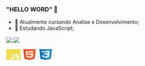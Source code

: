 ### "HELLO WORD" 👋

- 🔭 Atualmente cursando Analise e Desenvolvimento;
- 🌱 Estudando JavaScript;

<div>
<a href="https://github.com/VitorVerax/github-readme-stats">
  <img height=180em align="center" src="https://github-readme-stats.vercel.app/api?username=VitorVerax&theme=dracula" />
</a>
<a href="https://github.com/VitorVerax/convoychat">
  <img height=180em align="center" src="https://github-readme-stats.vercel.app/api/top-langs?username=VitorVerax&layout=compact&langs_count=8&card_width=320&theme=dracula" />
</a>
</div>

<div style="display: inline_block"><br>
  <img align="center" alt="Verax-Js" height="30" width="40" src="https://raw.githubusercontent.com/devicons/devicon/master/icons/javascript/javascript-plain.svg">
  <img align="center" alt="Verax-HTML" height="30" width="40" src="https://raw.githubusercontent.com/devicons/devicon/master/icons/html5/html5-original.svg">
  <img align="center" alt="Verax-CSS" height="30" width="40" src="https://raw.githubusercontent.com/devicons/devicon/master/icons/css3/css3-original.svg">
</div>

